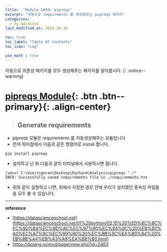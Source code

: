 ```yaml
---
title:  "Module &#58; pipreqs"
excerpt: "자동으로 requirments 를 생성해주는 pipreqs 패키지"
categories:
  - Py_Advanced
last_modified_at: 2021-10-18

toc: true
toc_label: "Table Of Contents"
toc_icon: "cog"

use_math : true
---
```


 자동으로 의존성 패키지를 모두 생성해주는 패키지를 알아봅시다. 
{: .notice--warning}

# [pipreqs Module](#link){: .btn .btn--primary}{: .align-center}

> ## Generate requirements

- pipreqs 모듈은 requirements 를 자동생성해주는 모듈입니다 
- 먼저 파이참에서 다음과 같은 명령어로 install 합니다. 

```
pip install pipreqs
```

- 설치하고 난 뒤 다음과 같이 터미널에서 사용하시면 됩니다. 

```
(venv) C:\Users\goran\Desktop\Pycharm\Analysis>pipreqs "./"
INFO: Successfully saved requirements file in ./requirements.txt
```

-  위와 같이 실행하고 나면, 위에서 지정한 경로 안에 우리가 설치했던 종속성 파일들을 모두 볼 수 있습니다.

---

**reference**

- [https://datascienceschool.net](https://datascienceschool.net/01%20python/02.15%20%ED%8C%8C%EC%9D%B4%EC%8D%AC%EC%97%90%EC%84%9C%20%EB%82%A0%EC%A7%9C%EC%99%80%20%EC%8B%9C%EA%B0%84%20%EB%8B%A4%EB%A3%A8%EA%B8%B0.html)
- <https://dojang.io/mod/page/view.php?id=2463>

